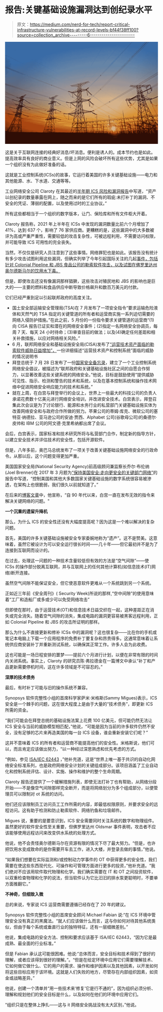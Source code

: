 # 报告:关键基础设施漏洞达到创纪录水平

> 原文：<https://medium.com/nerd-for-tech/report-critical-infrastructure-vulnerabilities-at-record-levels-bf44f38ff100?source=collection_archive---------6----------------------->

![](img/892a898715b0495125800bb20deabaf5.png)

这是关于互联网连接的经典好消息/坏消息。便利是诱人的。成本节约也是如此。提高效率具有良好的商业意义。但是上网的风险会破坏所有这些优势，尤其是如果一个组织没有为此做好准备的话。

这就是工业控制系统(ICSs)的故事，它运行着美国的许多关键基础设施——电力和其他能源、水、下水道、交通等等。

工业网络安全公司 Claroty 在其最近的[半年期 ICS 风险和漏洞报告](https://claroty.com/wp-content/uploads/2021/08/Claroty_Biannual_ICS_Risk_Vulnerability_Report_1H_2021.pdf)中写道，“资产以创纪录的数量暴露在网上，随之而来的是它们所有的瑕疵:未打补丁的漏洞、不安全的凭证、薄弱的配置，以及使用过时的工业协议。”

所有这些都相当于一个组织的数字版本，让门、保险库和所有文件柜大开着。

Claroty 报告称，2021 年上半年在 ICSs 中发现的漏洞数量比前六个月增加了 41%，达到 637 个，影响了 76 家供应商。更糟糕的是，这些漏洞中的大多数被评为高或严重严重性，需要较低的攻击复杂性，可被远程利用，不需要访问权限，并可能导致 ICS 可用性的完全丧失。

当然，不仅仅是研究人员注意到了这些事情。网络罪犯也是如此。该报告没有统计有多少攻击试图利用这些漏洞，但确实列举了今年引起国际关注的几起[事件，包括针对 Colonial Pipeline 和 JBS 食品公司的勒索软件攻击，以及试图在佛罗里达州奥尔德斯马尔的饮用水下毒。](https://armerding.medium.com/securing-critical-infrastructure-takes-securing-control-systems-82d35b4b9c03)

但是，即使攻击还没有像漏洞那样猖獗，这些攻击对殖民地和 JBS 的影响也是巨大的——主要的燃料和食品供应中断导致价格飙升和数百万美元的付款。

它们已经严重到足以引起联邦政府的高度关注。

*   国土安全部运输安全管理局(TSA)在 7 月发布了一项安全指令“要求运输危险液体和天然气的 TSA 指定的关键管道的所有者和运营商实施一系列迫切需要的网络入侵防护措施。”在此之前，5 月份的一份指令要求关键管道的运营商“(1)向 CISA 报告已证实和潜在的网络安全事件；(2)指定一名网络安全协调员，每周 7 天、每天 24 小时待命；(3)审查目前的做法；以及(4)确定任何差距和相关补救措施，以应对网络相关风险。”
*   6 月，联邦网络安全和基础设施安全局(CISA)发布了[“运营技术资产面临的勒索软件威胁日益增加”，](https://www.cisa.gov/publication/ransomware-threat-to-ot)一份详细描述“运营技术资产和控制系统”面临的威胁的情况说明书
*   拜登总统于 7 月 28 日发布了一份[国家安全备忘录](https://www.whitehouse.gov/briefing-room/statements-releases/2021/07/28/national-security-memorandum-on-improving-cybersecurity-for-critical-infrastructure-control-systems/)，建立了一个工业控制系统网络安全倡议，被描述为“联邦政府和关键基础设施社区之间的自愿合作努力，以显著改善这些关键系统的网络安全。”他说，目标是鼓励使用“提供威胁可见性、指示、检测和警告的技术和系统，以及在基本控制系统和操作技术网络中促进网络安全响应能力的技术和系统。”
*   就在上周，在白宫与拜登举行的会议上，世界上一些最大的科技公司的负责人承诺花费数十亿美元进行网络安全培训，并改进安全技术。白宫表示，拜登召集此次会议是为了讨论银行、能源和水务行业的私营部门关键基础设施实体为改善网络安全和与政府合作所做的努力。苹果公司的蒂姆·库克、微软公司的塞特亚·纳德拉、亚马逊公司的安迪·贾西、Alphabet 公司(谷歌母公司)的桑德尔·皮帅和 IBM 公司的阿文德·克里希纳都出席了会议。

会后，白宫表示，国家标准和技术研究所将与私营部门合作，制定新的指导方针，以建立安全技术并评估技术的安全性，包括开源软件。

但是，八年多前，奥巴马总统发布了一项关于改善关键基础设施网络安全的行政命令。从那以后，这个问题变得更加严重。

美国国家安全局(National Security Agency)前高级顾问兼监察长乔尔·布伦纳(Joel Brenner)在 2017 年 3 月题为[“保持美国安全:走向更安全的关键部门网络”](https://internetpolicy.mit.edu/critical-infrastructure-2017/)的报告中写道，“控制美国和其他大多数国家关键基础设施的数字系统很容易被渗透，在架构上也很脆弱，我们很久以前就知道了。”

在后来的[博客文章](https://www.lawfareblog.com/what-trump-administration-must-do-protect-critical-infrastructure)中，他宣称，“自 90 年代以来，白宫一直在发布无效的指令来解决关键网络的问题。"

**一个沉重的遗留升降机**

那么，为什么 ICS 的安全性还没有大幅度提高呢？因为这是一个难以解决的复杂问题。

首先，美国的许多关键基础设施被安全专家委婉地称为“遗产”。这不是赞美。这意味着，虽然它被设计为可以安全运行很长时间——几十年——但它最初并不是为了连接到互联网而设计的。

在过去，处理这一问题的一种技术含量较低但有效的方法是“空气间隙”——使 ICSs 的操作部分脱离互联网，并与互联网上的任何其他计算机(如信息技术(IT)网络)断开连接。

虽然空气间隙不能保证安全，但它使恶意软件更难从一个系统跳到另一个系统。

正如近三年前《安全周刊》( Security Week)所说的那样,“空中间隙”的使用意味着“工厂和造船厂或多或少可以免受网络攻击”

但即使在那时，由于运营技术(OT)和信息技术日益交织在一起，这种差距正在消失或完全消失。随着空气间隙的消失，集成电路的漏洞更容易被黑客远程利用，正如 Colonial Pipeline 和 JBS 的攻击所证明的那样。

那么为什么不直接更新和修补 ICSs 中的漏洞呢？这也很复杂——比在你的手机或笔记本电脑上下载一个应用程序的免费补丁要复杂和昂贵得多。这通常意味着让系统供应商安装补丁并重新测试系统，以确保其正常工作。许多人会为此收费。

这也可能是一场日程安排的噩梦——提前六个月进行计划，以便在非常有限的时间内关闭系统。事实上，Claroty 的研究员陈·弗拉德金在一篇博文中承认“补丁和产品更新需要停机时间，这在许多领域是不可容忍的。”

**深厚的技术债务**

最后，有时补丁可能与旧的操作系统不兼容。

Synopsys 软件完整性小组的首席科学家萨米·米格斯(Sammy Migues)表示，ICS 安全是一个棘手的问题，这在很大程度上是由于大量的“技术债务”，即更新 ICS 所需的资金。

“我们可能会在拜登总统的基础设施法案上花费 100 亿美元，但可能仍然无法让 ICS 安全与当前的威胁模型相匹配，”他说，“可能是因为当前的许多软件仍然不安全，没有足够的芯片来再造美国的每一台 ICS 设备，谁会重新安装它们呢？”

这并不意味着 ICS 的所有者和运营商不能提高他们的安全性。米格斯说，他们可以，而且肯定应该做出努力，“以一种经过深思熟虑和优先考虑的方式。

“例如，参见 [ISA/IEC 62443](https://www.isa.org/certification/certificate-programs/cybersecurity) ，”他补充道，这是“世界上唯一基于共识的自动化网络安全标准系列，也是政府网络安全计划的关键组成部分。该项目涵盖了工业自动化和控制系统评估、设计、实施、操作和维护的整个生命周期。

Claroty 报告还提供了一个缓解措施列表，即使无法打补丁也有帮助，从网络分段开始——不是像空气间隙那样完全断开，而是将网络划分为多个组成部分，以便管理员可以限制对 ot 系统的访问。

他们还应该限制员工访问员工工作所需的内容，即最低权限原则，并要求安全的远程访问。这有助于检测和防止勒索软件、网络钓鱼和垃圾邮件。

Migues 说，重要的是要意识到，ICS 安全需要同时关注系统的数字和物理组件。虽然更好的软件安全性至关重要，但佛罗里达州 Oldsmar 事件表明，攻击者不应该能够使用远程访问来改变供水系统的处理方式。

他说，他不会责怪奥尔德斯马尔在资源有限的情况下尽了最大努力。“但是，也许把饮用水变成致命的是你需要开车去工作，进入大楼，并登录去做的事情，”他说。

“如果我们想要在实际监测和/或控制动力学事件的 OT 中获得更多的安全性，我们需要在使这些东西现代化、可操作和可管理方面进行更多的投资，”他补充道。“我们绝对不应该用软件取代物理和化学。我们确实需要在 IT 和 OT 之间投资软件，以双重检查物理和化学的说法，但当软件认为它比汩汩的排水泵更聪明时，不要单方面推翻它。”

**不神奇，但细致入微**

总的来说，专家说 ICS 运营商需要遵循已经存在了 20 年的建议。

Synopsys 软件完整性小组的首席安全顾问 Michael Fabian 说:“在 ICS 环境中管理安全没有真正的黑魔法。“就人们应该做什么而言，这与你如何对待其他系统类似，但由于每个系统或垂直行业的独特特征，还有一层细微差别。”

他说，集成电路的安全方法、控制和要求应该基于 ISA/IEC 62443，“因为它是最成熟、最全面的行业标准。”

但是 Fabian 承认这可能很困难。他说:“总体而言，安全目标和技术得到了很好的理解，或者应该得到很好的理解。”。“但是在给定环境中应用它们需要理解技术、它如何做它做什么、它的用户的需求、操作和维护因素以及其他因素，以开发如何将这些目标应用于该环境。这就是人们失败的地方，尽管存在内部组织因素，如资金或战略差异。”

他说，创建一个清单并“用一些技术来‘修复’它是行不通的”，因为组织必须分析、理解和规划他们的安全目标是什么，以及如何在他们的环境中应用它们。

“组织只是在整体上挣扎——这与 it 网络安全挑战没有太大区别，”他说。